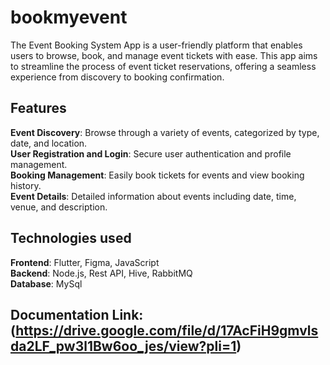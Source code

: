 # bookmyevent

The Event Booking System App is a user-friendly platform that enables users to browse, book, and manage event tickets with ease. This app aims to streamline the process of event ticket reservations, offering a seamless experience from discovery to booking confirmation.

## Features
**Event Discovery**: Browse through a variety of events, categorized by type, date, and location. <br/> 
**User Registration and Login**: Secure user authentication and profile management. <br/> 
**Booking Management**: Easily book tickets for events and view booking history. <br/> 
**Event Details**: Detailed information about events including date, time, venue, and description. <br/> 

## Technologies used
**Frontend**: Flutter, Figma, JavaScript <br/> 
**Backend**: Node.js, Rest API, Hive, RabbitMQ <br/> 
**Database**: MySql <br/> 

## Documentation Link: (https://drive.google.com/file/d/17AcFiH9gmvlsda2LF_pw3l1Bw6oo_jes/view?pli=1) 
